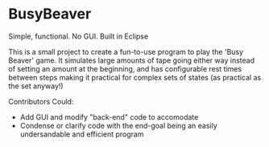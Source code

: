 # BusyBeaver
Simple, functional. No GUI. Built in Eclipse

This is a small project to create a fun-to-use program to play the 'Busy Beaver' game.
It simulates large amounts of tape going either way instead of setting an amount at the beginning,
and has configurable rest times between steps making it practical for complex sets of states (as practical as the set anyway!)

Contributors Could:
- Add GUI and modify "back-end" code to accomodate
- Condense or clarify code with the end-goal being an easily undersandable and efficient program
